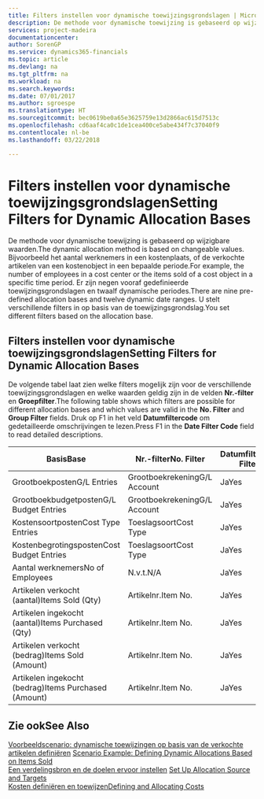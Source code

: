 ```yaml
---
title: Filters instellen voor dynamische toewijzingsgrondslagen | Microsoft Docs
description: De methode voor dynamische toewijzing is gebaseerd op wijzigbare waarden. Bijvoorbeeld het aantal werknemers in een kostenplaats, of de verkochte artikelen van een kostenobject in een bepaalde periode. Er zijn negen vooraf gedefinieerde toewijzingsgrondslagen en twaalf dynamische periodes. U stelt verschillende filters in op basis van de toewijzingsgrondslag.
services: project-madeira
documentationcenter: 
author: SorenGP
ms.service: dynamics365-financials
ms.topic: article
ms.devlang: na
ms.tgt_pltfrm: na
ms.workload: na
ms.search.keywords: 
ms.date: 07/01/2017
ms.author: sgroespe
ms.translationtype: HT
ms.sourcegitcommit: bec0619be0a65e3625759e13d2866ac615d7513c
ms.openlocfilehash: cd6aaf4ca0c1de1cea400ce5abe434f7c37040f9
ms.contentlocale: nl-be
ms.lasthandoff: 03/22/2018

---
```

# <a name="setting-filters-for-dynamic-allocation-bases"></a><span data-ttu-id="e7807-106">Filters instellen voor dynamische toewijzingsgrondslagen</span><span class="sxs-lookup"><span data-stu-id="e7807-106">Setting Filters for Dynamic Allocation Bases</span></span>
<span data-ttu-id="e7807-107">De methode voor dynamische toewijzing is gebaseerd op wijzigbare waarden.</span><span class="sxs-lookup"><span data-stu-id="e7807-107">The dynamic allocation method is based on changeable values.</span></span> <span data-ttu-id="e7807-108">Bijvoorbeeld het aantal werknemers in een kostenplaats, of de verkochte artikelen van een kostenobject in een bepaalde periode.</span><span class="sxs-lookup"><span data-stu-id="e7807-108">For example, the number of employees in a cost center or the items sold of a cost object in a specific time period.</span></span> <span data-ttu-id="e7807-109">Er zijn negen vooraf gedefinieerde toewijzingsgrondslagen en twaalf dynamische periodes.</span><span class="sxs-lookup"><span data-stu-id="e7807-109">There are nine pre-defined allocation bases and twelve dynamic date ranges.</span></span> <span data-ttu-id="e7807-110">U stelt verschillende filters in op basis van de toewijzingsgrondslag.</span><span class="sxs-lookup"><span data-stu-id="e7807-110">You set different filters based on the allocation base.</span></span>  

## <a name="setting-filters-for-dynamic-allocation-bases"></a><span data-ttu-id="e7807-111">Filters instellen voor dynamische toewijzingsgrondslagen</span><span class="sxs-lookup"><span data-stu-id="e7807-111">Setting Filters for Dynamic Allocation Bases</span></span>  
 <span data-ttu-id="e7807-112">De volgende tabel laat zien welke filters mogelijk zijn voor de verschillende toewijzingsgrondslagen en welke waarden geldig zijn in de velden **Nr.-filter** en **Groepfilter**.</span><span class="sxs-lookup"><span data-stu-id="e7807-112">The following table shows which filters are possible for different allocation bases and which values are valid in the **No. Filter** and **Group Filter** fields.</span></span> <span data-ttu-id="e7807-113">Druk op F1 in het veld **Datumfiltercode** om gedetailleerde omschrijvingen te lezen.</span><span class="sxs-lookup"><span data-stu-id="e7807-113">Press F1 in the **Date Filter Code** field to read detailed descriptions.</span></span>  

|<span data-ttu-id="e7807-114">**Basis**</span><span class="sxs-lookup"><span data-stu-id="e7807-114">**Base**</span></span>|<span data-ttu-id="e7807-115">**Nr.-filter**</span><span class="sxs-lookup"><span data-stu-id="e7807-115">**No. Filter**</span></span>|<span data-ttu-id="e7807-116">**Datumfiltercode**</span><span class="sxs-lookup"><span data-stu-id="e7807-116">**Date Filter Code**</span></span>|<span data-ttu-id="e7807-117">**Kostenplaatsfilter**</span><span class="sxs-lookup"><span data-stu-id="e7807-117">**Cost Center Filter**</span></span>|<span data-ttu-id="e7807-118">**Kostenobjectfilter**</span><span class="sxs-lookup"><span data-stu-id="e7807-118">**Cost Object Filter**</span></span>|<span data-ttu-id="e7807-119">**Groepfilter**</span><span class="sxs-lookup"><span data-stu-id="e7807-119">**Group Filter**</span></span>|  
|--------------|----------------------------------------|----------------------------------------------|------------------------------------------------|------------------------------------------------|------------------------------------------|  
|<span data-ttu-id="e7807-120">Grootboekposten</span><span class="sxs-lookup"><span data-stu-id="e7807-120">G/L Entries</span></span>|<span data-ttu-id="e7807-121">Grootboekrekening</span><span class="sxs-lookup"><span data-stu-id="e7807-121">G/L Account</span></span>|<span data-ttu-id="e7807-122">Ja</span><span class="sxs-lookup"><span data-stu-id="e7807-122">Yes</span></span>|<span data-ttu-id="e7807-123">Ja</span><span class="sxs-lookup"><span data-stu-id="e7807-123">Yes</span></span>|<span data-ttu-id="e7807-124">Ja</span><span class="sxs-lookup"><span data-stu-id="e7807-124">Yes</span></span>|<span data-ttu-id="e7807-125">N.v.t.</span><span class="sxs-lookup"><span data-stu-id="e7807-125">N/A</span></span>|  
|<span data-ttu-id="e7807-126">Grootboekbudgetposten</span><span class="sxs-lookup"><span data-stu-id="e7807-126">G/L Budget Entries</span></span>|<span data-ttu-id="e7807-127">Grootboekrekening</span><span class="sxs-lookup"><span data-stu-id="e7807-127">G/L Account</span></span>|<span data-ttu-id="e7807-128">Ja</span><span class="sxs-lookup"><span data-stu-id="e7807-128">Yes</span></span>|<span data-ttu-id="e7807-129">Ja</span><span class="sxs-lookup"><span data-stu-id="e7807-129">Yes</span></span>|<span data-ttu-id="e7807-130">Ja</span><span class="sxs-lookup"><span data-stu-id="e7807-130">Yes</span></span>|<span data-ttu-id="e7807-131">Budgetnaam</span><span class="sxs-lookup"><span data-stu-id="e7807-131">G/L Budget Name</span></span>|  
|<span data-ttu-id="e7807-132">Kostensoortposten</span><span class="sxs-lookup"><span data-stu-id="e7807-132">Cost Type Entries</span></span>|<span data-ttu-id="e7807-133">Toeslagsoort</span><span class="sxs-lookup"><span data-stu-id="e7807-133">Cost Type</span></span>|<span data-ttu-id="e7807-134">Ja</span><span class="sxs-lookup"><span data-stu-id="e7807-134">Yes</span></span>|<span data-ttu-id="e7807-135">Ja</span><span class="sxs-lookup"><span data-stu-id="e7807-135">Yes</span></span>|<span data-ttu-id="e7807-136">Ja</span><span class="sxs-lookup"><span data-stu-id="e7807-136">Yes</span></span>|<span data-ttu-id="e7807-137">N.v.t.</span><span class="sxs-lookup"><span data-stu-id="e7807-137">N/A</span></span>|  
|<span data-ttu-id="e7807-138">Kostenbegrotingsposten</span><span class="sxs-lookup"><span data-stu-id="e7807-138">Cost Budget Entries</span></span>|<span data-ttu-id="e7807-139">Toeslagsoort</span><span class="sxs-lookup"><span data-stu-id="e7807-139">Cost Type</span></span>|<span data-ttu-id="e7807-140">Ja</span><span class="sxs-lookup"><span data-stu-id="e7807-140">Yes</span></span>|<span data-ttu-id="e7807-141">Ja</span><span class="sxs-lookup"><span data-stu-id="e7807-141">Yes</span></span>|<span data-ttu-id="e7807-142">Ja</span><span class="sxs-lookup"><span data-stu-id="e7807-142">Yes</span></span>|<span data-ttu-id="e7807-143">Budget</span><span class="sxs-lookup"><span data-stu-id="e7807-143">Budget Name</span></span>|  
|<span data-ttu-id="e7807-144">Aantal werknemers</span><span class="sxs-lookup"><span data-stu-id="e7807-144">No of Employees</span></span>|<span data-ttu-id="e7807-145">N.v.t.</span><span class="sxs-lookup"><span data-stu-id="e7807-145">N/A</span></span>|<span data-ttu-id="e7807-146">Ja</span><span class="sxs-lookup"><span data-stu-id="e7807-146">Yes</span></span>|<span data-ttu-id="e7807-147">Ja</span><span class="sxs-lookup"><span data-stu-id="e7807-147">Yes</span></span>|<span data-ttu-id="e7807-148">Ja</span><span class="sxs-lookup"><span data-stu-id="e7807-148">Yes</span></span>|<span data-ttu-id="e7807-149">N.v.t.</span><span class="sxs-lookup"><span data-stu-id="e7807-149">N/A</span></span>|  
|<span data-ttu-id="e7807-150">Artikelen verkocht (aantal)</span><span class="sxs-lookup"><span data-stu-id="e7807-150">Items Sold (Qty)</span></span>|<span data-ttu-id="e7807-151">Artikelnr.</span><span class="sxs-lookup"><span data-stu-id="e7807-151">Item No.</span></span>|<span data-ttu-id="e7807-152">Ja</span><span class="sxs-lookup"><span data-stu-id="e7807-152">Yes</span></span>|<span data-ttu-id="e7807-153">Ja</span><span class="sxs-lookup"><span data-stu-id="e7807-153">Yes</span></span>|<span data-ttu-id="e7807-154">Ja</span><span class="sxs-lookup"><span data-stu-id="e7807-154">Yes</span></span>|<span data-ttu-id="e7807-155">Voorraadboekingsgroep</span><span class="sxs-lookup"><span data-stu-id="e7807-155">Inventory Posting Group</span></span>|  
|<span data-ttu-id="e7807-156">Artikelen ingekocht (aantal)</span><span class="sxs-lookup"><span data-stu-id="e7807-156">Items Purchased (Qty)</span></span>|<span data-ttu-id="e7807-157">Artikelnr.</span><span class="sxs-lookup"><span data-stu-id="e7807-157">Item No.</span></span>|<span data-ttu-id="e7807-158">Ja</span><span class="sxs-lookup"><span data-stu-id="e7807-158">Yes</span></span>|<span data-ttu-id="e7807-159">Ja</span><span class="sxs-lookup"><span data-stu-id="e7807-159">Yes</span></span>|<span data-ttu-id="e7807-160">Ja</span><span class="sxs-lookup"><span data-stu-id="e7807-160">Yes</span></span>|<span data-ttu-id="e7807-161">Voorraadboekingsgroep</span><span class="sxs-lookup"><span data-stu-id="e7807-161">Inventory Posting Group</span></span>|  
|<span data-ttu-id="e7807-162">Artikelen verkocht (bedrag)</span><span class="sxs-lookup"><span data-stu-id="e7807-162">Items Sold (Amount)</span></span>|<span data-ttu-id="e7807-163">Artikelnr.</span><span class="sxs-lookup"><span data-stu-id="e7807-163">Item No.</span></span>|<span data-ttu-id="e7807-164">Ja</span><span class="sxs-lookup"><span data-stu-id="e7807-164">Yes</span></span>|<span data-ttu-id="e7807-165">Ja</span><span class="sxs-lookup"><span data-stu-id="e7807-165">Yes</span></span>|<span data-ttu-id="e7807-166">Ja</span><span class="sxs-lookup"><span data-stu-id="e7807-166">Yes</span></span>|<span data-ttu-id="e7807-167">Voorraadboekingsgroep</span><span class="sxs-lookup"><span data-stu-id="e7807-167">Inventory Posting Group</span></span>|  
|<span data-ttu-id="e7807-168">Artikelen ingekocht (bedrag)</span><span class="sxs-lookup"><span data-stu-id="e7807-168">Items Purchased (Amount)</span></span>|<span data-ttu-id="e7807-169">Artikelnr.</span><span class="sxs-lookup"><span data-stu-id="e7807-169">Item No.</span></span>|<span data-ttu-id="e7807-170">Ja</span><span class="sxs-lookup"><span data-stu-id="e7807-170">Yes</span></span>|<span data-ttu-id="e7807-171">Ja</span><span class="sxs-lookup"><span data-stu-id="e7807-171">Yes</span></span>|<span data-ttu-id="e7807-172">Ja</span><span class="sxs-lookup"><span data-stu-id="e7807-172">Yes</span></span>|<span data-ttu-id="e7807-173">Voorraadboekingsgroep</span><span class="sxs-lookup"><span data-stu-id="e7807-173">Inventory Posting Group</span></span>|  

## <a name="see-also"></a><span data-ttu-id="e7807-174">Zie ook</span><span class="sxs-lookup"><span data-stu-id="e7807-174">See Also</span></span>  
 <span data-ttu-id="e7807-175">[Voorbeeldscenario: dynamische toewijzingen op basis van de verkochte artikelen definiëren](finance-scenario-example-defining-dynamic-allocations-based-on-items-sold.md) </span><span class="sxs-lookup"><span data-stu-id="e7807-175">[Scenario Example: Defining Dynamic Allocations Based on Items Sold](finance-scenario-example-defining-dynamic-allocations-based-on-items-sold.md) </span></span>  
 <span data-ttu-id="e7807-176">[Een verdelingsbron en de doelen ervoor instellen](finance-how-to-set-up-allocation-source-and-targets.md) </span><span class="sxs-lookup"><span data-stu-id="e7807-176">[Set Up Allocation Source and Targets](finance-how-to-set-up-allocation-source-and-targets.md) </span></span>  
 [<span data-ttu-id="e7807-177">Kosten definiëren en toewijzen</span><span class="sxs-lookup"><span data-stu-id="e7807-177">Defining and Allocating Costs</span></span>](finance-define-and-allocate-costs.md)

